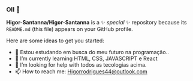 ### OII 👋


**Higor-Santanna/Higor-Santanna** is a ✨ _special_ ✨ repository because its `README.md` (this file) appears on your GitHub profile.

Here are some ideas to get you started:
- 🔭 Estou estudando em busca do meu futuro na programação.. 
- 🌱 I’m currently learning  HTML, CSS, JAVASCRIPT e React
- 🤔 I’m looking for help with  todos as tecologias acima.
- 📫 How to reach me: Higorrodrigues44@outlook.com

